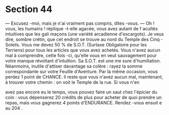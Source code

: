 # Section 44

— Excusez -moi, mais je n'ai vraiment pas compris,  dites -vous.
— Oh ! vous, les humains ! réplique -t-elle agacée, vous avez
autant de f acultés intuitives que les gali maçons (une variété
arcadienne d'escargots). Je veux dire, sombre crétin, que cet
endroit se trouve au nord du Temple des Cinq -Soleils. Vous  me
devez 50 % de S.O.T. (Surtaxe Obligatoire pour les Terriens)
pour tous les articles que vous avez achetés.
Vous n'avez aucun mal à comprendre, cette fois -ci, qu'elle vous
en veut sauvagement pour votre manque révoltant d'intuition. Sa
S.O.T. est une me sure d'humiliation. Néanmoins, inutile d'attiser
davantage sa colère : rayez la somme correspondante sur votre
Feuille d'Aventure. Par la même occasion, vous perdez 1 point de
CHANCE.  Il reste que vous n'avez aucun mal, maintenant, à
trouver votre chemin :  on voit le Temple de la rue. Si vous n'en

avez pas encore eu le temps, vous pouvez faire un saut chez
l'épicier du coin : vous dépenserez 20 crédits de plus pour
acheter de quoi prendre un repas, mais vous gagnerez 4 points
d'ENDURANCE. Rendez -vous ensuit e au 204 .